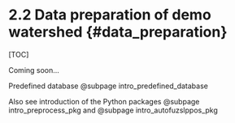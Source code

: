 2.2 Data preparation of demo watershed {#data_preparation}
==========================================================

[TOC]

Coming soon...

Predefined database @subpage intro_predefined_database

Also see introduction of the Python packages @subpage intro_preprocess_pkg and @subpage intro_autofuzslppos_pkg
